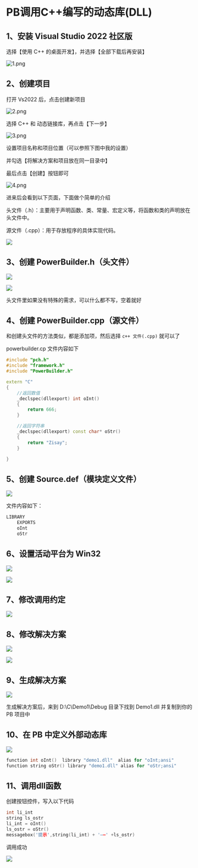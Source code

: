 # PB调用C++编写的动态库(DLL)

## 1、安装 Visual Studio 2022 社区版

选择【使用 C++ 的桌面开发】，并选择【全部下载后再安装】

![1.png](PB调用C++编写的动态库(DLL)\1.png)

## 2、创建项目

打开 Vs2022 后，点击创建新项目

![2.png](PB调用C++编写的动态库(DLL)\2.png)

选择 C++ 和 动态链接库，再点击【下一步】

![3.png](PB调用C++编写的动态库(DLL)\3.png)

设置项目名称和项目位置（可以参照下图中我的设置）

并勾选【将解决方案和项目放在同一目录中】

最后点击【创建】按钮即可

![4.png](PB调用C++编写的动态库(DLL)\4.png)

进来后会看到以下页面，下面做个简单的介绍

头文件（.h）：主要用于声明函数、类、常量、宏定义等，将函数和类的声明放在头文件中。

源文件（.cpp）：用于存放程序的具体实现代码。

![](PB调用C++编写的动态库(DLL)\5.png)

## 3、创建 PowerBuilder.h（头文件）

![](PB调用C++编写的动态库(DLL)\6.png)

![](PB调用C++编写的动态库(DLL)\7.png)

头文件里如果没有特殊的需求，可以什么都不写，空着就好

## 4、创建 PowerBuilder.cpp（源文件）

和创建头文件的方法类似，都是添加项，然后选择 `c++ 文件(.cpp)` 就可以了

powerbuilder.cp 文件内容如下

```c++
#include "pch.h"
#include "framework.h"
#include "PowerBuilder.h"

extern "C"
{
	//返回数值
	_declspec(dllexport) int oInt()
	{
		return 666;
	}

	//返回字符串
	_declspec(dllexport) const char* oStr()
	{
		return "Zisay";
	}

}
```

## 5、创建 Source.def（模块定义文件）

![](PB调用C++编写的动态库(DLL)\8.png)

文件内容如下：

```c++
LIBRARY
    EXPORTS  
    oInt
    oStr
```

## 6、设置活动平台为 Win32

![](PB调用C++编写的动态库(DLL)\9.png)

![](PB调用C++编写的动态库(DLL)\10.png)

## 7、修改调用约定

![](PB调用C++编写的动态库(DLL)\11.png)

## 8、修改解决方案

![](PB调用C++编写的动态库(DLL)\12.png)

![](PB调用C++编写的动态库(DLL)\13.png)

## 9、生成解决方案

![](PB调用C++编写的动态库(DLL)\14.png)

生成解决方案后，来到 D:\C\Demo1\Debug 目录下找到 Demo1.dll 并复制到你的 PB 项目中

## 10、在 PB 中定义外部动态库

![](PB调用C++编写的动态库(DLL)\15.png)

```c
function int oInt()  library "demo1.dll"  alias for "oInt;ansi"
function string oStr() library "demo1.dll" alias for "oStr;ansi"
```

## 11、调用dll函数

创建按钮控件，写入以下代码

```c
int li_int
string ls_ostr
li_int = oInt()
ls_ostr = oStr()
messagebox('提示',string(li_int) + '——' +ls_ostr)
```

调用成功

![](PB调用C++编写的动态库(DLL)\16.png)
